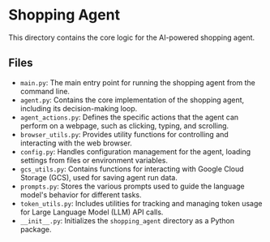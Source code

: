 # Shopping Agent

This directory contains the core logic for the AI-powered shopping agent.

## Files

-   `main.py`: The main entry point for running the shopping agent from the command line.
-   `agent.py`: Contains the core implementation of the shopping agent, including its decision-making loop.
-   `agent_actions.py`: Defines the specific actions that the agent can perform on a webpage, such as clicking, typing, and scrolling.
-   `browser_utils.py`: Provides utility functions for controlling and interacting with the web browser.
-   `config.py`: Handles configuration management for the agent, loading settings from files or environment variables.
-   `gcs_utils.py`: Contains functions for interacting with Google Cloud Storage (GCS), used for saving agent run data.
-   `prompts.py`: Stores the various prompts used to guide the language model's behavior for different tasks.
-   `token_utils.py`: Includes utilities for tracking and managing token usage for Large Language Model (LLM) API calls.
-   `__init__.py`: Initializes the `shopping_agent` directory as a Python package.
